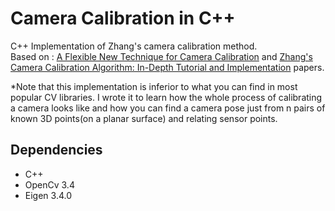 # Camera Calibration in C++

C++ Implementation of Zhang's camera calibration method.  
Based on : 
[A Flexible New Technique for Camera
Calibration](https://www.microsoft.com/en-us/research/wp-content/uploads/2016/02/tr98-71.pdf) and [Zhang's Camera Calibration Algorithm: In-Depth Tutorial and Implementation](https://www.researchgate.net/publication/303233579_Zhang's_Camera_Calibration_Algorithm_In-Depth_Tutorial_and_Implementation) papers.

*Note that this implementation is inferior to what you can find in most popular CV libraries. I wrote it to learn how the whole process of calibrating a camera looks like and how you can find a camera pose just from n pairs of known 3D points(on a planar surface) and relating sensor points.

## Dependencies

* C++  
* OpenCv 3.4
* Eigen 3.4.0